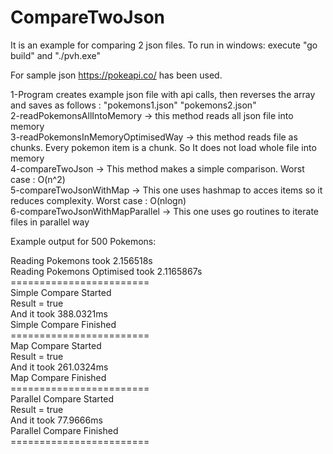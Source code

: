 # CompareTwoJson

It is an example for comparing 2 json files.
To run in windows: execute "go build" and "./pvh.exe"

For sample json https://pokeapi.co/ has been used.

1-Program creates example json file with api calls, then reverses the array and saves as follows : "pokemons1.json" "pokemons2.json" <br/>
2-readPokemonsAllIntoMemory -> this method reads all json file into memory <br/>
3-readPokemonsInMemoryOptimisedWay -> this method reads file as chunks. Every pokemon item is a chunk. So It does not load whole file into memory <br/>
4-compareTwoJson -> This method makes a simple comparison. Worst case : O(n^2) <br/>
5-compareTwoJsonWithMap -> This one uses hashmap to acces items so it reduces complexity. Worst case : O(nlogn) <br/>
6-compareTwoJsonWithMapParallel -> This one uses go routines to iterate files in parallel way <br/>

Example output for 500 Pokemons:

Reading Pokemons took  2.156518s <br/>
Reading Pokemons Optimised took  2.1165867s <br/>
======================== <br/>
Simple Compare Started <br/>
Result = true <br/>
And it took  388.0321ms <br/>
Simple Compare Finished <br/>
======================== <br/>
Map Compare Started <br/>
Result = true <br/>
And it took  261.0324ms <br/>
Map Compare Finished <br/>
======================== <br/>
Parallel Compare Started <br/>
Result = true <br/>
And it took  77.9666ms <br/>
Parallel Compare Finished <br/>
======================== <br/>

